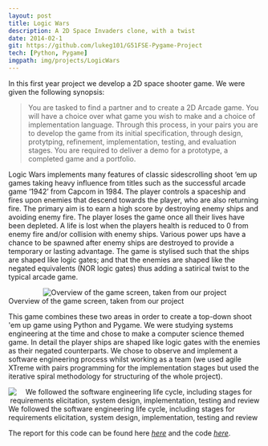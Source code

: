 ```yaml
---
layout: post
title: Logic Wars
description: A 2D Space Invaders clone, with a twist
date: 2014-02-1
git: https://github.com/lukeg101/G51FSE-Pygame-Project
tech: [Python, Pygame]
imgpath: img/projects/LogicWars
---
```


In this first year project we develop a 2D space shooter game. We were given the following synopsis:

> You are tasked to find a partner and to create a 2D Arcade game. You will have a choice over what game you wish to make and a choice of implementation language. Through this process, in your pairs you are to develop the game from its initial specification, through design, protytping, refinement, implementation, testing, and evaluation stages. You are required to deliver a demo for a prototype, a completed game and a portfolio.

Logic Wars implements many features of classic side­scrolling shoot ‘em up games taking heavy influence from titles such as the successful arcade game ‘1942’ from Capcom in 1984. The player controls a spaceship and fires upon enemies that descend towards the player, who are also returning fire. The primary aim is to earn a high score by destroying enemy ships and avoiding enemy fire. The player loses the game once all their lives have been depleted. A life is lost when the players health is reduced to 0 from enemy fire and/or collision with enemy ships. Various power ups have a chance to be spawned after enemy ships are destroyed to provide a temporary or lasting advantage. The game is stylised such that the ships are shaped like logic gates; and that the enemies are shaped like the negated equivalents (NOR logic gates) thus adding a satirical twist to the typical arcade game.

<div class="img_col">
	<center>
	<img class="two" src="{{ site.baseurl }}/{{ page.imgpath }}/logicwars.png" alt="Overview of the game screen, taken from our project" title="Overview of the game screen, taken from our project"/>
	</center>
</div>
<div class="col three caption">
	Overview of the game screen, taken from our project
</div>

This game combines these two areas in order to create a top-down shoot 'em up game using Python and Pygame. We were studying systems engineering at the time and chose to make a computer science themed game. In detail the player ships are shaped like logic gates with the enemies as their negated counterparts. We chose to observe and implement a software engineering process whilst working as a team (we used agile XTreme with pairs programming for the implementation stages but used the iterative spiral methodology for structuring of the whole project).

<div class="img_col">
	<center>
	<img class="two" src="{{ site.baseurl }}/{{ page.imgpath }}/umlDiagram.png" alt="We followed the software engineering life cycle, including stages for requirements elicitation, system design, implementation, testing and review" title="We followed the software engineering life cycle, including stages for requirements elicitation, system design, implementation, testing and review"/>
	</center>
</div>
<div class="col three caption">
	We followed the software engineering life cycle, including stages for requirements elicitation, system design, implementation, testing and review
</div>

The report for this code can be found here [_here_](https://github.com/lukeg101/G51FSE-Pygame-Project/blob/master/DesignPortfolioLogicWars.pdf) and the code [_here_](https://github.com/lukeg101/G51FSE-Pygame-Project).
